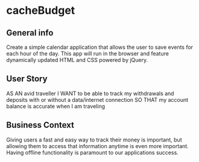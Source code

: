 # cacheBudget


## General info

Create a simple calendar application that allows the user to save events for each hour of the day. This app will run in the browser and feature dynamically updated HTML and CSS powered by jQuery.
## User Story

AS AN avid traveller I WANT to be able to track my withdrawals and deposits with or without a data/internet connection SO THAT my account balance is accurate when I am traveling
## Business Context

Giving users a fast and easy way to track their money is important, but allowing them to access that information anytime is even more important. Having offline functionality is paramount to our applications success.
